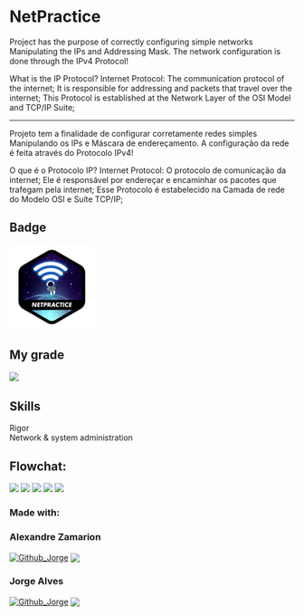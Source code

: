 # NetPractice

Project has the purpose of correctly configuring simple networks Manipulating the IPs and Addressing Mask.
The network configuration is done through the IPv4 Protocol!

What is the IP Protocol?
Internet Protocol: The communication protocol of the internet;
It is responsible for addressing and packets that travel over the internet;
This Protocol is established at the Network Layer of the OSI Model and TCP/IP Suite;

----------------------------------------------------------------------------------------
Projeto tem a finalidade de configurar corretamente redes simples Manipulando os IPs e Máscara de endereçamento.
A configuração da rede é feita através do Protocolo IPv4!

O que é o Protocolo IP?
Internet Protocol: O protocolo de comunicação da internet;
Ele é responsável por endereçar e encaminhar os pacotes que trafegam pela internet;
Esse Protocolo é estabelecido na Camada de rede do Modelo OSI e Suíte TCP/IP;

## Badge
<img src="netpractice.png">

## My grade
<img src="grade_netpractice.png">

## Skills
Rigor <br>
Network & system administration 

## Flowchat:
<img src="philo/img/philo.png">
<img src="philo/img/classesIP.png">
<img src="philo/img/ipv4.png">
<img src="philo/img/mask.png">
<img src="philo/img/subredes.png">

### Made with: <br/>

### Alexandre Zamarion
<div style="display: inline_block">
 <a href="https://github.com/alezamarion" target="_blank"><img align="center" alt="Github_Jorge" height="30" width="30" src="https://cdn-icons-png.flaticon.com/128/1051/1051275.png" target="_blank"></a>
 <a href="https://www.linkedin.com/in/alexandre-zamarion-cepeda-a3766323a/" target="_blank"><img align="center"src="https://img.shields.io/badge/-LinkedIn-%230077B5?style=for-the-badge&logo=linkedin&logoColor=white" target="_blank"></a> 
</div>

### Jorge Alves
<div style="display: inline_block">
 <a href="https://github.com/jorgeedualves/jorgeedualves" target="_blank"><img align="center" alt="Github_Jorge" height="30" width="30" src="https://cdn-icons-png.flaticon.com/128/1051/1051275.png" target="_blank"></a>
 <a href="https://www.linkedin.com/in/jorge-eduardo-alves-094b4331/" target="_blank"><img align="center"src="https://img.shields.io/badge/-LinkedIn-%230077B5?style=for-the-badge&logo=linkedin&logoColor=white" target="_blank"></a> 
</div>
